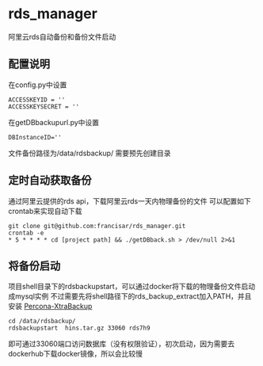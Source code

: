 # rds_manager
阿里云rds自动备份和备份文件启动


## 配置说明
在config.py中设置
<!--lang:python-->
    ACCESSKEYID = ''
    ACCESSKEYSECRET = ''
在getDBbackupurl.py中设置
<!--lang:python-->
    DBInstanceID=''
文件备份路径为/data/rdsbackup/ 需要预先创建目录
## 定时自动获取备份
通过阿里云提供的rds api，下载阿里云rds一天内物理备份的文件
可以配置如下crontab来实现自动下载

<!--lang:bash-->
    git clone git@github.com:francisar/rds_manager.git
    crontab -e
    * 5 * * * * cd [project path] && ./getDBback.sh > /dev/null 2>&1


## 将备份启动
项目shell目录下的rdsbackupstart，可以通过docker将下载的物理备份文件启动成mysql实例
不过需要先将shell路径下的rds_backup_extract加入PATH，并且安装
[Percona-XtraBackup](http://www.percona.com/downloads/XtraBackup/ 'Percona-XtraBackup')
<!--lang:bash-->
    cd /data/rdsbackup/
    rdsbackupstart  hins.tar.gz 33060 rds7h9


即可通过33060端口访问数据库（没有权限验证），初次启动，因为需要去dockerhub下载docker镜像，所以会比较慢